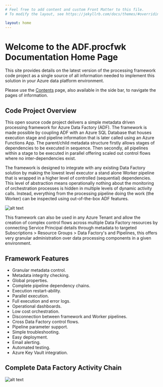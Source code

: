 ```yaml
---
# Feel free to add content and custom Front Matter to this file.
# To modify the layout, see https://jekyllrb.com/docs/themes/#overriding-theme-defaults

layout: home
---
```

# Welcome to the ADF.procfwk Documentation Home Page

This site provides details on the latest version of the processing framework code project as a single source of all information needed to implement this solution in your Azure data platform environment.

Please use the [Contents](/ADF.procfwk/contents) page, also available in the side bar, to navigate the pages of information.

## Code Project Overview

This open source code project delivers a simple metadata driven processing framework for Azure Data Factory (ADF). The framework is made possible by coupling ADF with an Azure SQL Database that houses execution stage and pipeline information that is later called using an Azure Functions App. The parent/child metadata structure firstly allows stages of dependencies to be executed in sequence. Then secondly, all pipelines within a stage to be executed in parallel offering scaled out control flows where no inter-dependencies exist.

The framework is designed to integrate with any existing Data Factory solution by making the lowest level executor a stand alone Worker pipeline that is wrapped in a higher level of controlled (sequential) dependencies. This level of abstraction means operationally nothing about the monitoring of orchestration processes is hidden in multiple levels of dynamic activity calls. Instead, everything from the processing pipeline doing the work (the Worker) can be inspected using out-of-the-box ADF features.

![alt text](https://mrpaulandrew.files.wordpress.com/2020/07/repo-image-1.png "ADF.procfwk Icon")

This framework can also be used in any Azure Tenant and allow the creation of complex control flows across multiple Data Factory resources by connecting Service Principal details through metadata to targeted Subscriptions &gt; Resource Groups &gt; Data Factory's and Pipelines, this offers very granular administration over data processing components in a given environment.

## Framework Features

 * Granular metadata control.
 * Metadata integrity checking.
 * Global properties.
 * Complete pipeline dependency chains.
 * Execution restart-ability.
 * Parallel execution.
 * Full execution and error logs.
 * Operational dashboards.
 * Low cost orchestration.
 * Disconnection between framework and Worker pipelines.
 * Cross Data Factory control flows.
 * Pipeline parameter support.
 * Simple troubleshooting.
 * Easy deployment.
 * Email alerting.
 * Automated testing.
 * Azure Key Vault integration.

## Complete Data Factory Activity Chain

![alt text](https://mrpaulandrew.files.wordpress.com/2020/09/activity-chain.png "ADF.procfwk Icon")